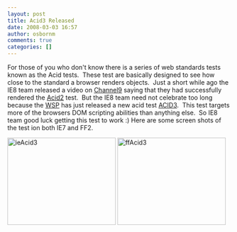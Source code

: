 ```yaml
---
layout: post
title: Acid3 Released
date: 2008-03-03 16:57
author: osbornm
comments: true
categories: []
---
```

<p>For those of you who don't know there is a series of web standards tests known as the Acid tests.  These test are basically designed to see how close to the standard a browser renders objects.  Just a short while ago the IE8 team released a video on <a href="http://channel9.msdn.com/Showpost.aspx?postid=367207" target="_blank">Channel9</a> saying that they had successfully rendered the <a href="http://acid2.acidtests.org/" target="_blank">Acid2</a> test.  But the IE8 team need not celebrate too long because the <a href="http://www.webstandards.org" target="_blank">WSP</a> has just released a new acid test <a href="http://acid3.acidtests.org/" target="_blank">ACID3</a>.  This test targets more of the browsers DOM scripting abilities than anything else.  So IE8 team good luck getting this test to work :) Here are some screen shots of the test ion both IE7 and FF2.</p>  <p><a href="http://blog.osbornm.com/images/blog_osbornm_com/WindowsLiveWriter/Acid3Released_7EA0/ieAcid3_4.jpg"><img style="border-right: 0px; border-top: 0px; border-left: 0px; border-bottom: 0px" height="196" alt="ieAcid3" src="http://blog.osbornm.com/images/blog_osbornm_com/WindowsLiveWriter/Acid3Released_7EA0/ieAcid3_thumb_1.jpg" width="244" border="0" /></a> <a href="http://blog.osbornm.com/images/blog_osbornm_com/WindowsLiveWriter/Acid3Released_7EA0/ffAcid3_4.jpg"><img style="border-right: 0px; border-top: 0px; border-left: 0px; border-bottom: 0px" height="196" alt="ffAcid3" src="http://blog.osbornm.com/images/blog_osbornm_com/WindowsLiveWriter/Acid3Released_7EA0/ffAcid3_thumb_1.jpg" width="244" border="0" /></a></p>

